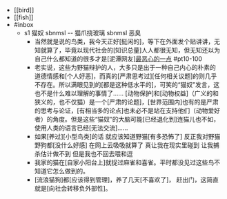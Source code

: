 - [[bird]]
- [[fish]]
- #inbox
    - s1 猫奴 sbnmsl -- 猫爪挠玻璃 sbnmsl 恶臭
        - 当然就是说的鸟类，我今天正好[挺闲的]，等下在外面发个贴讲讲，无知就算了，毕竟以现代社会的[知识总量]人人都很无知，但无知还以为自己什么都知道的很多才是[泥潭网友][最恶心的一点](https://bbs.saraba1st.com/2b/thread-1979402-9-1.html) #pt10-100
        - 老实说，这些为野猫辩护的人，大多只是出于一种自己内心的朴素的道德情感和[个人好恶]，而真的[严肃思考过][任何相关议题]的则几乎不存在。所以满眼见到的[都是这种低水平的]，可笑的“猫奴”发言，这也不是什么难以理解的事情了……
[动物保护]和[动物权益]（广义的和狭义的，也不仅猫）是一个[严肃的论题]，[世界范围内]也有的是严肃的思考与论证，[有相当多的论点]也未必不是站在支持他们（动物爱好者）的角度。但是这些“猫奴”的大脑可能[已经退化到]连猫儿也不如，使用人类的语言已经[无法交流]……
        - 如果[养过][小型鸟类]的话 就应该知道野猫[有多恐怖了] 反正我对野猫野狗都[没什么好感] 在网上云吸吸就算了 真让我在现实里碰到 让我捕杀估计做不到 但是我也不回去喂和逗
        - 我家的猫在[自家小阳台上]就捉过麻雀和喜雀。平时都没见过这些鸟不知道它怎么做到的。
        - [流浪猫狗]都[应该得到管理]，养了几天[不喜欢了]，
赶出门，这简直就是[向社会转移负外部性]。
